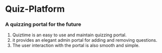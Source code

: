 # Quiz-Platform

### A quizzing portal for the future
1. Quiztime is an easy to use and maintain quizzing portal.
2. it provides an elegant admin portal for adding and removing questions.
3. The user interaction with the portal is also smooth and simple.
